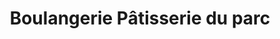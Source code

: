 ---
title: "Boulangerie Pâtisserie du parc"
url: /benon/boulangerie-patisserie-du-parc/
shop: boulangerie
---